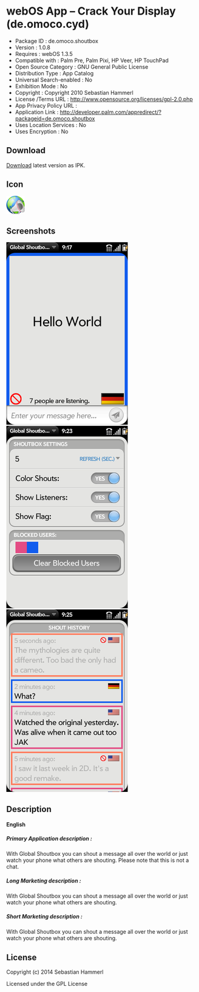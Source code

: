 webOS App – Crack Your Display (de.omoco.cyd)
=============================================

- Package ID : 	 de.omoco.shoutbox 
- Version : 	 1.0.8 
- Requires : 	 webOS 1.3.5 
- Compatible with : 	 Palm Pre, Palm Pixi, HP Veer, HP TouchPad 
- Open Source Category : 	 GNU General Public License 
- Distribution Type : 	 App Catalog 
- Universal Search-enabled : 	 No 
- Exhibition Mode : 	 No 
- Copyright : 	 Copyright 2010 Sebastian Hammerl 
- License /Terms URL : 	 http://www.opensource.org/licenses/gpl-2.0.php 
- App Privacy Policy URL : 	
- Application Link : 	 http://developer.palm.com/appredirect/?packageid=de.omoco.shoutbox 
- Uses Location Services : 	 No 
- Uses Encryption : 	 No

## Download

[Download](/releases/de.omoco.shoutbox_1.0.8_all.ipk?raw=true) latest version as IPK.

## Icon

![Screenshot](/icon.png?raw=true "Icon")

## Screenshots

![Screenshot](/screenshots/screenshot0.png?raw=true "Screenshot")
![Screenshot](/screenshots/screenshot1.png?raw=true "Screenshot")
![Screenshot](/screenshots/screenshot2.png?raw=true "Screenshot")

## Description

#### English

##### Primary Application description : 

With Global Shoutbox you can shout a message all over the world or just watch your phone what others are shouting. Please note that this is not a chat.

##### Long Marketing description : 

With Global Shoutbox you can shout a message all over the world or just watch your phone what others are shouting.
##### Short Marketing description : 

With Global Shoutbox you can shout a message all over the world or just watch your phone what others are shouting.

## License

Copyright (c) 2014 Sebastian Hammerl

Licensed under the GPL License